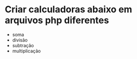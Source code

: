# Criar calculadoras abaixo em arquivos php diferentes

- soma
- divisão
- subtração
- multiplicação
